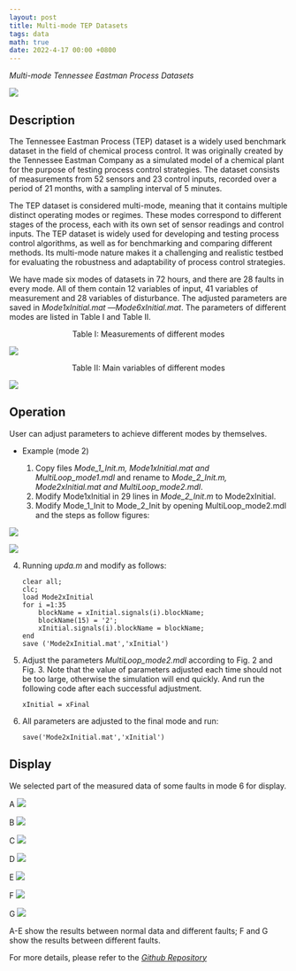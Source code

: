 ```yaml
---
layout: post
title: Multi-mode TEP Datasets
tags: data
math: true
date: 2022-4-17 00:00 +0800
---
```


*Multi-mode Tennessee Eastman Process Datasets*

![](/my_pics/image-20230112105115641.jpeg)

## Description

The Tennessee Eastman Process (TEP) dataset is a widely used benchmark dataset in the field of chemical process control. It was originally created by the Tennessee Eastman Company as a simulated model of a chemical plant for the purpose of testing process control strategies. The dataset consists of measurements from 52 sensors and 23 control inputs, recorded over a period of 21 months, with a sampling interval of 5 minutes.

The TEP dataset is considered multi-mode, meaning that it contains multiple distinct operating modes or regimes. These modes correspond to different stages of the process, each with its own set of sensor readings and control inputs. The TEP dataset is widely used for developing and testing process control algorithms, as well as for benchmarking and comparing different methods. Its multi-mode nature makes it a challenging and realistic testbed for evaluating the robustness and adaptability of process control strategies.

We have made six modes of datasets in 72 hours, and there are 28 faults in every mode. All of them contain 12 variables of input, 41 variables of measurement and 28 variables of disturbance. The adjusted parameters are saved in *Mode1xInitial.mat* —*Mode6xInitial.mat*. The parameters of different modes are listed in Table I and Table II.

<center> Table I: Measurements of different modes </center>

![](/my_pics/image-20230112125428450.jpeg)

<center> Table II: Main variables of different modes </center>

![](/my_pics/image-20230112125508800.jpeg)


## Operation

User can adjust parameters to achieve different modes by themselves.

- Example (mode 2)

  1. Copy files  *Mode_1_Init.m, Mode1xInitial.mat and MultiLoop_mode1.mdl* and rename to *Mode_2_Init.m, Mode2xInitial.mat and MultiLoop_mode2.mdl*.
  2. Modify Mode1xInitial in 29 lines in *Mode_2_Init.m* to Mode2xInitial.
  3. Modify Mode_1_Init to Mode_2_Init by opening  MultiLoop_mode2.mdl  and the steps as follow figures:

![](/my_pics/image-20230112133934854.jpeg)

![](/my_pics/image-20230112133904366.jpeg)

  4. Running *upda.m* and modify as follows:

     ```
     clear all;
     clc;
     load Mode2xInitial
     for i =1:35
         blockName = xInitial.signals(i).blockName;
         blockName(15) = '2';
         xInitial.signals(i).blockName = blockName;
     end
     save ('Mode2xInitial.mat','xInitial')
     ```

  5. Adjust the  parameters *MultiLoop_mode2.mdl* according to  Fig. 2 and Fig. 3. Note that the value of parameters adjusted each time should not be too large, otherwise the simulation will end quickly. And run the following code after each successful adjustment.

     ```
     xInitial = xFinal
     ```

  6. All parameters are adjusted to the final mode and run:

     ```
     save('Mode2xInitial.mat','xInitial')
     ```

## Display

We selected part of the measured data of some faults in mode 6 for display.

A
![](/my_pics/image-20230112143030234.jpeg)

B
![](/my_pics/image-20230112143054024.jpeg)

C
![](/my_pics/image-20230112143136774.jpeg)

D
![](/my_pics/image-20230112143150417.jpeg)

E
![](/my_pics/image-20230112143228409.jpeg)

F
![](/my_pics/image-20230112143248418.jpeg)

G
![](/my_pics/image-20230112143402757.jpeg)

A-E show the results between normal data and different faults; F and G show the results between different faults.

For more details, please refer to the [*Github Repository*](https://github.com/liuzy0708/MultimodeTEP)
